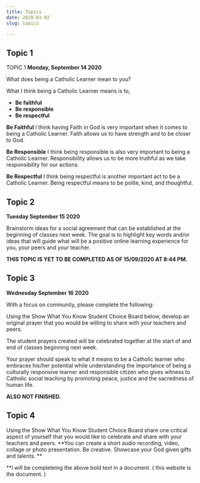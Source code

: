 ```yaml
---
title: Topics
date: 2020-01-02
slug: topics

---
```

## Topic 1
TOPIC 1
**Monday, September 14 2020**

What does being a Catholic Learner mean to you?

What I think being a Catholic Learner means is to,

* **Be faithful**
* **Be responsible**
* **Be respectful**

**Be Faithful**
I think having Faith in God is very important when it comes to being a Catholic Learner. Faith allows us to have strength and to be closer to God.

**Be Responsible**
I think being responsible is also very important to being a Catholic Learner.
Responsibility allows us to be more truthful as we take responsibility for our actions.

**Be Respectful**
I think being respectful is another important act to be a Catholic Learner.
Being respectful means to be polite, kind, and thoughtful.


## Topic 2

**Tuesday September 15 2020**

Brainstorm ideas for a social agreement that can be established at the beginning of classes next week. The goal is to highlight key words and/or ideas that will guide what will be a positive online learning experience for you, your peers and your teacher. 

**THIS TOPIC IS YET TO BE COMPLETED AS OF 15/09/2020 AT 8:44 PM.**

## Topic 3

**Wednesday September 16 2020**


With a focus on community, please complete the following:

Using the Show What You Know Student Choice Board below, develop an original prayer that you would be willing to share with your teachers and peers. 

The student prayers created will be celebrated together at the start of and end of classes beginning next week. 

Your prayer should speak to what it means to be a Catholic learner who embraces his/her potential while understanding the importance of being a culturally responsive learner and responsible citizen who gives witness to Catholic social teaching by promoting peace, justice and the sacredness of human life.


**ALSO NOT FINISHED.**

## Topic 4

Using the Show What You Know Student Choice Board share one critical aspect of yourself that you would like to celebrate and share with your teachers and peers. **You can create a short audio recording, video, collage or photo presentation. Be creative. Showcase your God given gifts and talents. **

**i will be completeing the above bold text in a document. ( this website is the document. )
